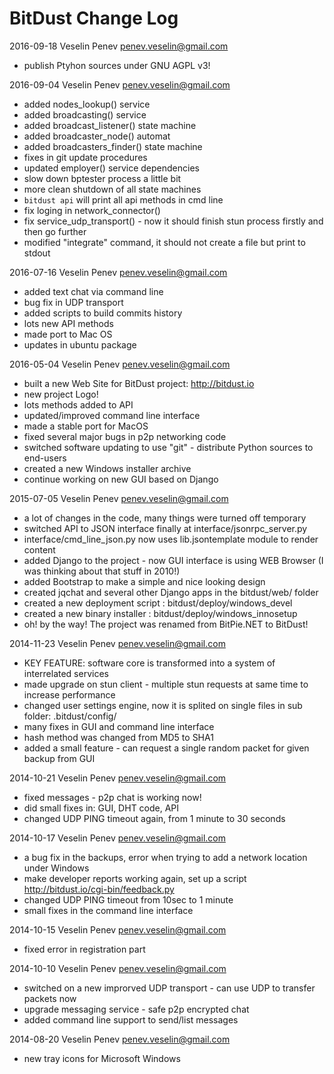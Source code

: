# BitDust Change Log

2016-09-18 Veselin Penev [penev.veselin@gmail.com](mailto:penev.veselin@gmail.com)

* publish Ptyhon sources under GNU AGPL v3!


2016-09-04 Veselin Penev [penev.veselin@gmail.com](mailto:penev.veselin@gmail.com)

* added nodes_lookup() service
* added broadcasting() service
* added broadcast_listener() state machine
* added broadcaster_node() automat
* added broadcasters_finder() state machine
* fixes in git update procedures
* updated employer() service dependencies
* slow down bptester process a little bit
* more clean shutdown of all state machines
* `bitdust api` will print all api methods in cmd line
* fix loging in network_connector()
* fix service_udp_transport() - now it should finish stun process firstly and then go further
* modified "integrate" command, it should not create a file but print to stdout


2016-07-16 Veselin Penev [penev.veselin@gmail.com](mailto:penev.veselin@gmail.com)

* added text chat via command line
* bug fix in UDP transport
* added scripts to build commits history
* lots new API methods
* made port to Mac OS
* updates in ubuntu package


2016-05-04 Veselin Penev [penev.veselin@gmail.com](mailto:penev.veselin@gmail.com)

* built a new Web Site for BitDust project: http://bitdust.io
* new project Logo!
* lots methods added to API
* updated/improved command line interface
* made a stable port for MacOS
* fixed several major bugs in p2p networking code
* switched software updating to use "git" - distribute Python sources to end-users
* created a new Windows installer archive
* continue working on new GUI based on Django


2015-07-05 Veselin Penev [penev.veselin@gmail.com](mailto:penev.veselin@gmail.com)

* a lot of changes in the code, many things were turned off temporary
* switched API to JSON interface finally at interface/jsonrpc_server.py
* interface/cmd_line_json.py now uses lib.jsontemplate module to render content
* added Django to the project - now GUI interface is using WEB Browser (I was thinking about that stuff in 2010!)
* added Bootstrap to make a simple and nice looking design
* created jqchat and several other Django apps in the bitdust/web/ folder
* created a new deployment script : bitdust/deploy/windows_devel
* created a new binary installer : bitdust/deploy/windows_innosetup
* oh! by the way! The project was renamed from BitPie.NET to BitDust!


2014-11-23 Veselin Penev [penev.veselin@gmail.com](mailto:penev.veselin@gmail.com)

* KEY FEATURE: software core is transformed into a system of interrelated services
* made upgrade on stun client - multiple stun requests at same time to increase performance
* changed user settings engine, now it is splited on single files in sub folder: .bitdust/config/
* many fixes in GUI and command line interface
* hash method was changed from MD5 to SHA1 
* added a small feature - can request a single random packet for given backup from GUI


2014-10-21 Veselin Penev [penev.veselin@gmail.com](mailto:penev.veselin@gmail.com)

* fixed messages - p2p chat is working now! 
* did small fixes in: GUI, DHT code, API
* changed UDP PING timeout again, from 1 minute to 30 seconds


2014-10-17 Veselin Penev [penev.veselin@gmail.com](mailto:penev.veselin@gmail.com)

* a bug fix in the backups, error when trying to add a network location under Windows
* make developer reports working again, set up a script http://bitdust.io/cgi-bin/feedback.py
* changed UDP PING timeout from 10sec to 1 minute
* small fixes in the command line interface


2014-10-15 Veselin Penev [penev.veselin@gmail.com](mailto:penev.veselin@gmail.com)

* fixed error in registration part


2014-10-10 Veselin Penev [penev.veselin@gmail.com](mailto:penev.veselin@gmail.com)

* switched on a new improrved UDP transport - can use UDP to transfer packets now
* upgrade messaging service - safe p2p encrypted chat
* added command line support to send/list messages


2014-08-20 Veselin Penev [penev.veselin@gmail.com](mailto:penev.veselin@gmail.com)

* new tray icons for Microsoft Windows


<div class=fbcomments markdown="1">
</div>
